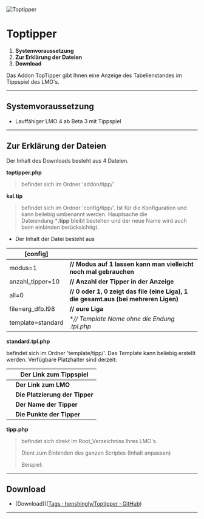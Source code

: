 ![Toptipper](C:\Users\Dietmar%20Kersting\Documents\GitHub\Toptipper\lmo\help\media\h1.png)

# Toptipper

1. **Systemvoraussetzung**
2. **Zur Erklärung der Dateien**
3. **Download**

Das Addon TopTipper gibt Ihnen eine Anzeige des Tabellenstandes im Tippspiel des LMO's.

---

## Systemvoraussetzung

- Lauffähiger LMO 4 ab Beta 3 mit Tippspiel

---

## Zur Erklärung der Dateien

Der Inhalt des Downloads besteht aus 4 Dateien.

**toptipper.php**

> befindet sich im Ordner 'addon/tipp/'



**kal.tip**

> befindet sich im Ordner 'config/tipp/'.
> Ist für die Konfiguration und kann beliebig umbenannt werden. Hauptsache die Dateiendung ***.tipp** bleibt bestehen und der neue Name wird auch beim einbinden berücksichtigt.  

- Der Inhalt der Datei besteht aus  

| [config]          |                                                                                      |
| ----------------- | ------------------------------------------------------------------------------------ |
| modus=1           | **// Modus auf 1 lassen kann man vielleicht noch mal gebrauchen**                    |
| anzahl_tipper=10  | **// Anzahl der Tipper in der Anzeige**                                              |
| all=0             | **// 0 oder 1, 0 zeigt das file (eine Liga), 1 die gesamt.aus (bei mehreren Ligen)** |
| file=erg_dfb.l98  | **// eure Liga**                                                                     |
| template=standard | **// Template Name ohne die Endung *.tpl.php**                                       |



**standard.tpl.php**

befindet sich im Ordner 'template/tipp/'.
Das Template kann beliebig erstellt werden. Verfügbare Platzhalter sind derzeit:

| **<!--Link-->**  | Der Link zum Tippspiel         |
| ----------------:| ------------------------------ |
| **<!--Lmo-->**   | **Der Link zum LMO**           |
| **<!--Platz-->** | **Die Platzierung der Tipper** |
| **<!--Name-->**  | **Der Name der Tipper**        |
| <!--Punkte-->    | **Die Punkte der Tipper**      |

<!--Platz-->



**tipp.php**

> befindet sich direkt im Root_Verzeichniss Ihres LMO's.
> 
> Dient zum Einbinden des ganzen Scriptes (Inhalt anpassen)
> 
> Beispiel:

<?php
$multi="kal"; // in diesem Fall wird die von euch angepasste Datei kal.tip eingebunden.
require(dirname(__FILE__).'/init.php');
include(PATH_TO_ADDONDIR."/tipp/toptipper.php");
?>

<?php

$multi="kal";      **// in diesem Fall wird die von euch angepasste Datei kal.tip eingebunden.**

require(dirname(__FILE__).'/init.php');

include(PATH_TO_ADDONDIR."/tipp/toptipper.php");

?>

-----------------------------------------------------------------------------------------

## Download

- [Download]([[Tags · henshingly/Toptipper · GitHub](https://github.com/henshingly/Toptipper/tags))

-----------------------------------------------------------------------------------------
